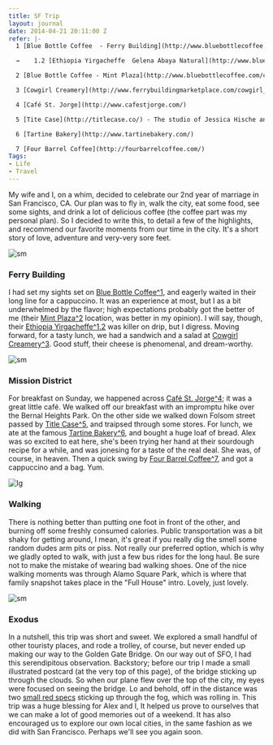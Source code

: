 ```yaml
---
title: SF Trip
layout: journal
date: 2014-04-21 20:11:00 Z
refer: |-
  1 [Blue Bottle Coffee  - Ferry Building](http://www.bluebottlecoffee.com/cafes/ferry-building)

  →    1.2 [Ethiopia Yirgacheffe  Gelena Abaya Natural](http://www.bluebottlecoffee.com/products/ethiopia-yirgacheffe-gelena-abaya-natural)

  2 [Blue Bottle Coffee - Mint Plaza](http://www.bluebottlecoffee.com/cafes/mint-plaza)

  3 [Cowgirl Creamery](http://www.ferrybuildingmarketplace.com/cowgirl_creamery.php)

  4 [Café St. Jorge](http://www.cafestjorge.com/)

  5 [Tite Case](http://titlecase.co/) - The studio of Jessica Hische and Erik Marinovich

  6 [Tartine Bakery](http://www.tartinebakery.com/)

  7 [Four Barrel Coffee](http://fourbarrelcoffee.com/)
Tags:
- Life
- Travel
---
```


My wife and I, on a whim, decided to celebrate our 2nd year of marriage in San Francisco, CA. Our plan was to fly in, walk the city, eat some food, see some sights, and drink a lot of delicious coffee (the coffee part was my personal plan). So I decided to write this, to detail a few of the highlights, and recommend our favorite moments from our time in the city. It's a short story of love, adventure and very-very sore feet.

![sm](uploads/02-01-Ferry.jpg)

### Ferry Building

I had set my sights set on [Blue Bottle Coffee^1](#refer), and eagerly waited in their long line for a cappuccino. It was an experience at most, but I as a bit underwhelmed by the flavor; high expectations probably got the better of me (their [Mint Plaza^2](#refer) location, was better in my opinion). I will say, though, their [Ethiopia Yirgacheffe^1.2](#refer) was killer on drip, but I digress. Moving forward, for a tasty lunch, we had a sandwich and a salad at [Cowgirl Creamery^3](#refer). Good stuff, their cheese is phenomenal, and dream-worthy.

![sm](uploads/02-02-Mission.jpg)


### Mission District

For breakfast on Sunday, we happened across [Café St. Jorge^4](#refer); it was a great little café. We walked off our breakfast with an impromptu hike over the Bernal Heights Park. On the other side we walked down Folsom street passed by [Title Case^5](#refer), and traipsed through some stores. For lunch, we ate at the famous [Tartine Bakery^6](#refer), and bought a huge loaf of bread. Alex was so excited to eat here, she's been trying her hand at their sourdough recipe for a while, and was jonesing for a taste of the real deal. She was, of course, in heaven. Then a quick swing by [Four Barrel Coffee^7](#refer), and got a cappuccino and a bag. Yum.

![lg](uploads/02-03-Walking.jpg)

### Walking

There is nothing better than putting one foot in front of the other, and burning off some freshly consumed calories. Public transportation was a bit shaky for getting around, I mean, it's great if you really dig the smell some random dudes arm pits or piss. Not really our preferred option, which is why we gladly opted to walk, with just a few bus rides for the long haul. Be sure not to make the mistake of wearing bad walking shoes. One of the nice walking moments was through Alamo Square Park, which is where that family snapshot takes place in the "Full House" intro. Lovely, just lovely.

![sm](uploads/02-04-Exodus.jpg)

### Exodus

In a nutshell, this trip was short and sweet. We explored a small handful of other touristy places, and rode a trolley, of course, but never ended up making our way to the Golden Gate Bridge. On our way out of SFO, I had this serendipitous observation. Backstory; before our trip I made a small illustrated postcard (at the very top of this page), of the bridge sticking up through the clouds. So when our plane flew over the top of the city, my eyes were focused on seeing the bridge. Lo and behold, off in the distance was two [small red specs](https://www.dropbox.com/s/pfm75nlvhutbcnm/Screenshot%202014-04-21%2007.43.40.png) sticking up through the fog, which was rolling in. This trip was a huge blessing for Alex and I, It helped us prove to ourselves that we can make a lot of good memories out of a weekend. It has also encouraged us to explore our own local cities, in the same fashion as we did with San Francisco. Perhaps we'll see you again soon.
